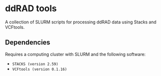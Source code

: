 # ddRAD tools
A collection of SLURM scripts for processing ddRAD data using Stacks and VCFtools.

## Dependencies
Requires a computing cluster with SLURM and the following software:
- `STACKS (version 2.59)`
- `VCFtools (version 0.1.16)`
